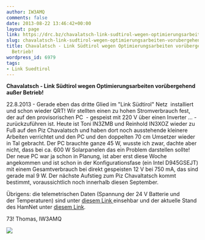 ```yaml
---
author: IW3AMQ
comments: false
date: 2013-08-22 13:46:42+00:00
layout: page
link: https://drc.bz/chavalatsch-link-sudtirol-wegen-optimierungsarbeiten-vorubergehend-auser-betrieb/
slug: chavalatsch-link-sudtirol-wegen-optimierungsarbeiten-vorubergehend-auser-betrieb
title: Chavalatsch - Link Südtirol wegen Optimierungsarbeiten vorübergehend außer
  Betrieb!
wordpress_id: 6979
tags:
- Link Suedtirol
---
```


**Chavalatsch - Link Südtirol wegen Optimierungsarbeiten vorübergehend außer Betrieb!**

22.8.2013 - Gerade eben das dritte Glied im "Link Südtirol" Netz  installiert und schon wieder QRT! Wir stellten einen zu hohen Stromverbrauch fest, der auf den provisorischen PC  - gespeist mit 220 V über einen Inverter ... - zurückzuführen ist. Heute ist Toni IN3ZMB und Reinhold IN3XOZ wieder zu Fuß auf den Piz Chavalatsch und haben dort noch ausstehende kleinere Arbeiten verrichtet und den PC und den doppelten 70 cm Umsetzer wieder in Tal gebracht. Der PC brauchte ganze 45 W, wusste ich zwar, dachte aber nicht, dass bei ca. 600 W Solarpanelen das ein Problem darstellen sollte! Der neue PC war ja schon in Planung, ist aber erst diese Woche angekommen und ist schon in der Konfigurationsfase (ein Intel D945GSEJT) mit einem Gesamtverbrauch bei direkt gespeisten 12 V bei 750 mA, das sind gerade mal 9 W. Der nächste Aufstieg zum Piz Chavaltatsch kommt bestimmt, voraussichtlich noch innerhalb diesen September.

Übrigens: die telemetrischen Daten (Spannung der 24 V Batterie und der Temperaturen) sind unter [diesem Link ](http://www.foto-webcam.eu/webcam/chavalatsch/wetter/?timespan=1+Tag&timeback=Jetzt)einsehbar und der aktuelle Stand des HamNet unter [diesem Link](http://hammon.cisarbz.org).

73! Thomas, IW3AMQ

![](http://www.foto-webcam.eu/webcam/chavalatsch/wetter/cache/volt_86400_0.png?1377178037)
